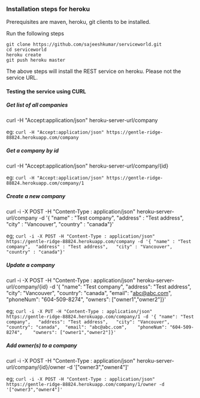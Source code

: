 ### Installation steps for heroku

Prerequisites are maven, heroku, git clients to be installed.

Run the following steps
```
git clone https://github.com/sajeeshkumar/serviceworld.git
cd serviceworld
heroku create
git push heroku master
```

The above steps will install the REST service on heroku. Please not the service URL.

#### Testing the service using CURL

##### Get list of all companies

curl -H "Accept:application/json" heroku-server-url/company

eg: ``` curl -H "Accept:application/json" https://gentle-ridge-88824.herokuapp.com/company ```

#####  Get a company by id

curl -H "Accept:application/json" heroku-server-url/company/{id}

eg: ``` curl -H "Accept:application/json" https://gentle-ridge-88824.herokuapp.com/company/1 ```

#####  Create a new company

curl -i -X POST -H "Content-Type : application/json" heroku-server-url/company -d '{ "name" : "Test company",  "address" : "Test address",   "city" : "Vancouver",  "country" : "canada"}'

eg; ``` curl -i -X POST -H "Content-Type : application/json" https://gentle-ridge-88824.herokuapp.com/company -d '{ "name" : "Test company",  "address" : "Test address",   "city" : "Vancouver",  "country" : "canada"}'  ```

#####  Update a  company

curl -i -X POST -H "Content-Type : application/json" heroku-server-url/company/{id} -d '{ "name": "Test company",   "address": "Test address",   "city": "Vancouver",  "country": "canada",  "email": "abc@abc.com",    "phoneNum": "604-509-8274",    "owners": ["owner1","owner2"]}'

eg; ``` curl -i -X PUT -H "Content-Type : application/json" https://gentle-ridge-88824.herokuapp.com/company/1 -d '{ "name": "Test company",   "address": "Test address",   "city": "Vancouver",  "country": "canada",  "email": "abc@abc.com",    "phoneNum": "604-509-8274",    "owners": ["owner1","owner2"]}'  ```

#####  Add owner(s) to a company

curl -i -X POST -H "Content-Type : application/json" heroku-server-url/company/{id}/owner -d '["owner3","owner4"]'

eg; ``` curl -i -X POST -H "Content-Type : application/json" https://gentle-ridge-88824.herokuapp.com/company/1/owner -d '["owner3","owner4"]'  ```

